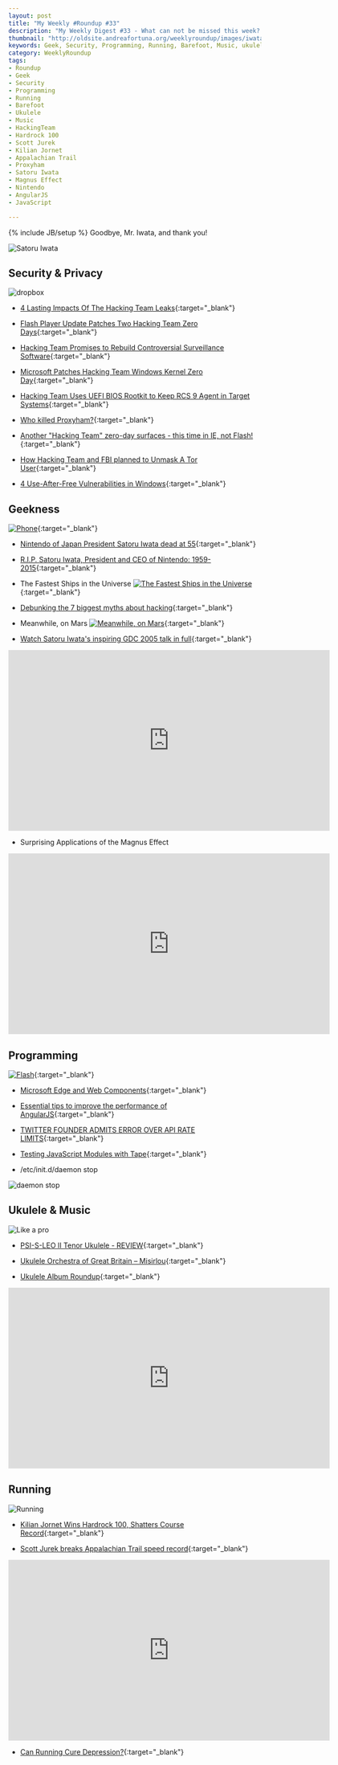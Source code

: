 ```yaml
---
layout: post
title: "My Weekly #Roundup #33"
description: "My Weekly Digest #33 - What can not be missed this week? "
thumbnail: "http://oldsite.andreafortuna.org/weeklyroundup/images/iwatalive.png"
keywords: Geek, Security, Programming, Running, Barefoot, Music, ukulele, Hacking Team, Hardrock 100, Appalachian Trail, Scott Jurek, Kilian Jornet, Satoru Iwata, Nintendo, Magnus Effect, AngularJS, javascript
category: WeeklyRoundup
tags: 
- Roundup
- Geek
- Security
- Programming
- Running
- Barefoot
- Ukulele
- Music
- HackingTeam
- Hardrock 100
- Scott Jurek
- Kilian Jornet
- Appalachian Trail
- Proxyham
- Satoru Iwata
- Magnus Effect
- Nintendo
- AngularJS
- JavaScript

---
```

{% include JB/setup %}
Goodbye, Mr. Iwata, and thank you!

![Satoru Iwata](http://oldsite.andreafortuna.org/weeklyroundup/images/iwatalive.png)
<!-- more -->

Security & Privacy
--
![dropbox](https://image-store.slidesharecdn.com/9e5909b1-5648-4c54-8ad0-3f055e4c18e6-medium.jpeg)

- [4 Lasting Impacts Of The Hacking Team Leaks](http://www.darkreading.com/attacks-breaches/4-lasting-impacts-of-the-hacking-team-leaks/d/d-id/1321317){:target="_blank"}

- [Flash Player Update Patches Two Hacking Team Zero Days](https://threatpost.com/flash-player-update-patches-two-hacking-team-zero-days/113776){:target="_blank"}

- [Hacking Team Promises to Rebuild Controversial Surveillance Software](https://threatpost.com/hacking-team-promises-to-rebuild-controversial-surveillance-software/113743){:target="_blank"}

- [Microsoft Patches Hacking Team Windows Kernel Zero Day](https://threatpost.com/microsoft-patches-hacking-team-windows-kernel-zero-day/113788){:target="_blank"}

- [Hacking Team Uses UEFI BIOS Rootkit to Keep RCS 9 Agent in Target Systems](http://blog.trendmicro.com/trendlabs-security-intelligence/hacking-team-uses-uefi-bios-rootkit-to-keep-rcs-9-agent-in-target-systems/){:target="_blank"}

- [Who killed Proxyham?](https://nakedsecurity.sophos.com/2015/07/14/who-killed-proxyham/?utm_source=Naked%2520Security%2520-%2520Feed&utm_medium=feed&utm_content=rss2&utm_campaign=Feed){:target="_blank"}

- [Another "Hacking Team" zero-day surfaces - this time in IE, not Flash!](https://nakedsecurity.sophos.com/2015/07/15/another-hacking-team-zero-day-surfaces-this-time-in-ie-not-flash/?utm_source=Naked%2520Security%2520-%2520Feed&utm_medium=feed&utm_content=rss2&utm_campaign=Feed){:target="_blank"}

- [How Hacking Team and FBI planned to Unmask A Tor User](http://thehackernews.com/2015/07/fbi-hacking-team-tor-network.html){:target="_blank"}

- [4 Use-After-Free Vulnerabilities in Windows](http://breakingmalware.com/vulnerabilities/class-dismissed-4-use-after-free-vulnerabilities-in-windows/){:target="_blank"}

Geekness
--

[![Phone](http://imgs.xkcd.com/comics/xkcd_phone_3.png)](http://xkcd.com/1549/){:target="_blank"}

- [Nintendo of Japan President Satoru Iwata dead at 55](http://arstechnica.com/gaming/2015/07/nintendo-of-japan-president-satoru-iwata-dead-at-55/){:target="_blank"}

- [R.I.P. Satoru Iwata, President and CEO of Nintendo: 1959-2015](http://www.geeksaresexy.net/2015/07/13/r-i-p-satoru-iwata-president-and-ceo-of-nintendo-1959-2015/){:target="_blank"}

- The Fastest Ships in the Universe
[![The Fastest Ships in the Universe](http://gaspull.geeksaresexytech.netdna-cdn.com/wp-content/uploads/2015/07/fast-ships.jpg)](http://www.geeksaresexy.net/2015/07/17/the-fastest-ships-in-the-universe-infographic/){:target="_blank"}

- [Debunking the 7 biggest myths about hacking](http://kernelmag.dailydot.com/issue-sections/staff-editorials/13618/biggest-myths-about-hacking/){:target="_blank"}

- Meanwhile, on Mars
[![Meanwhile, on Mars](http://www.commitstrip.com/wp-content/uploads/2015/07/Strip-Plton-english.jpg)](http://www.commitstrip.com/en/2015/07/16/meanwhile-on-mars-7/){:target="_blank"}

- [Watch Satoru Iwata's inspiring GDC 2005 talk in full](http://www.theverge.com/2015/7/15/8968345/satoru-iwata-heart-of-a-gamer-gdc-2005-video){:target="_blank"}

<iframe width="640" height="360" src="https://www.youtube.com/embed/RMrj8gdUfCU" frameborder="0" allowfullscreen></iframe> 

- Surprising Applications of the Magnus Effect

<iframe width="640" height="360" src="https://www.youtube.com/embed/2OSrvzNW9FE" frameborder="0" allowfullscreen></iframe>



Programming
--
[![Flash](http://www.commitstrip.com/wp-content/uploads/2015/07/Strip-La-vie-de-Flash1.jpg)](http://www.commitstrip.com/en/2015/07/15/a-brief-history-of-flash/){:target="_blank"}

- [Microsoft Edge and Web Components](https://blogs.windows.com/msedgedev/2015/07/15/microsoft-edge-and-web-components/){:target="_blank"}

- [Essential tips to improve the performance of AngularJS](http://agriyaservices.blogspot.in/2015/07/essential-tips-to-improve-performance.html){:target="_blank"}

- [TWITTER FOUNDER ADMITS ERROR OVER API RATE LIMITS](http://www.programmableweb.com/news/twitter-founder-admits-error-over-api-rate-limits/elsewhere-web/2015/07/19){:target="_blank"}

- [Testing JavaScript Modules with Tape](http://ponyfoo.com/articles/testing-javascript-modules-with-tape){:target="_blank"}

- /etc/init.d/daemon stop 

![daemon stop ](https://pbs.twimg.com/media/CA0lNxHXIAA55A8.jpg)



Ukulele & Music
--

![Like a pro](https://meetville.com/images/quotes/Quotation-Wilson-Villanueva-right-humor-Meetville-Quotes-35282.jpg)

- [PSI-S-LEO II Tenor Ukulele - REVIEW](http://www.gotaukulele.com/2015/07/psi-s-leo-ii-tenor-ukulele-review.html){:target="_blank"}

- [Ukulele Orchestra of Great Britain – Misirlou](http://ukulelehunt.com/2015/07/09/ukulele-orchestra-of-great-britain-misirlou-tab/){:target="_blank"}

- [Ukulele Album Roundup](http://www.gotaukulele.com/2015/07/ukulele-album-roundup.html){:target="_blank"}


<iframe width="640" height="360" src="https://www.youtube.com/embed/ZkIPe52MFxw" frameborder="0" allowfullscreen></iframe>



Running
--

![Running](https://40.media.tumblr.com/4b84578ab4bfbf8daf5fb4e03a240310/tumblr_n2yxneeq5J1ski1kdo1_400.jpg)

- [Kilian Jornet Wins Hardrock 100, Shatters Course Record](http://running.competitor.com/2014/07/news/kilian-jornet-shatters-hardrock-100-record_107922){:target="_blank"}

- [Scott Jurek breaks Appalachian Trail speed record](http://www.heraldcourier.com/outdoor/scott-jurek-breaks-appalachian-trail-speed-record/article_308d8b54-2c9a-11e5-a5d8-ab08173a5ecd.html){:target="_blank"}

<iframe width="640" height="360" src="https://www.youtube.com/embed/qmoh8Kx1K0g" frameborder="0" allowfullscreen></iframe>

- [Can Running Cure Depression?](http://runningraw.com/blog/?p=1431){:target="_blank"}

 

